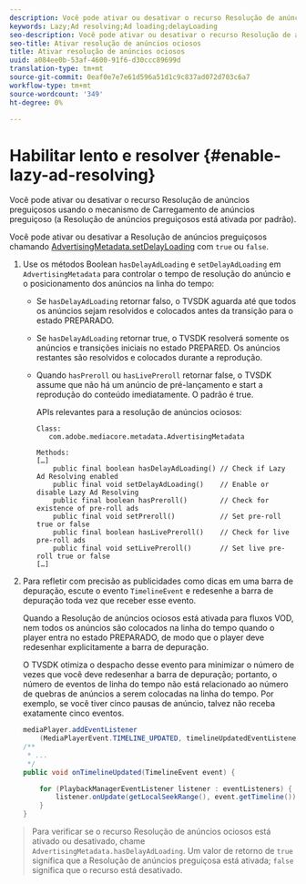 ```yaml
---
description: Você pode ativar ou desativar o recurso Resolução de anúncios preguiçosos usando o mecanismo de Carregamento de anúncios preguiçoso (a Resolução de anúncios preguiçosos está ativada por padrão).
keywords: Lazy;Ad resolving;Ad loading;delayLoading
seo-description: Você pode ativar ou desativar o recurso Resolução de anúncios preguiçosos usando o mecanismo de Carregamento de anúncios preguiçoso (a Resolução de anúncios preguiçosos está ativada por padrão).
seo-title: Ativar resolução de anúncios ociosos
title: Ativar resolução de anúncios ociosos
uuid: a084ee0b-53af-4600-91f6-d30ccc89699d
translation-type: tm+mt
source-git-commit: 0eaf0e7e7e61d596a51d1c9c837ad072d703c6a7
workflow-type: tm+mt
source-wordcount: '349'
ht-degree: 0%

---
```



# Habilitar lento e resolver {#enable-lazy-ad-resolving}

Você pode ativar ou desativar o recurso Resolução de anúncios preguiçosos usando o mecanismo de Carregamento de anúncios preguiçoso (a Resolução de anúncios preguiçosos está ativada por padrão).

Você pode ativar ou desativar a Resolução de anúncios preguiçosos chamando [AdvertisingMetadata.setDelayLoading](https://help.adobe.com/en_US/primetime/api/psdk/javadoc_2.4/com/adobe/mediacore/metadata/AdvertisingMetadata.html#setDelayAdLoading-boolean-) com `true` ou `false`.

1. Use os métodos Boolean `hasDelayAdLoading` e `setDelayAdLoading` em `AdvertisingMetadata` para controlar o tempo de resolução do anúncio e o posicionamento dos anúncios na linha do tempo:

   * Se `hasDelayAdLoading` retornar falso, o TVSDK aguarda até que todos os anúncios sejam resolvidos e colocados antes da transição para o estado PREPARADO.
   * Se `hasDelayAdLoading` retornar true, o TVSDK resolverá somente os anúncios e transições iniciais no estado PREPARED. Os anúncios restantes são resolvidos e colocados durante a reprodução.
   * Quando `hasPreroll` ou `hasLivePreroll` retornar false, o TVSDK assume que não há um anúncio de pré-lançamento e start a reprodução do conteúdo imediatamente. O padrão é true.

      APIs relevantes para a resolução de anúncios ociosos:

      ```
      Class: 
         com.adobe.mediacore.metadata.AdvertisingMetadata 
      
      Methods: 
      […] 
          public final boolean hasDelayAdLoading() // Check if Lazy Ad Resolving enabled 
          public final void setDelayAdLoading()    // Enable or disable Lazy Ad Resolving 
          public final boolean hasPreroll()        // Check for existence of pre-roll ads 
          public final void setPreroll()           // Set pre-roll true or false 
          public final boolean hasLivePreroll()    // Check for live pre-roll ads 
          public final void setLivePreroll()       // Set live pre-roll true or false 
      […]
      ```

1. Para refletir com precisão as publicidades como dicas em uma barra de depuração, escute o evento `TimelineEvent` e redesenhe a barra de depuração toda vez que receber esse evento.

   Quando a Resolução de anúncios ociosos está ativada para fluxos VOD, nem todos os anúncios são colocados na linha do tempo quando o player entra no estado PREPARADO, de modo que o player deve redesenhar explicitamente a barra de depuração.

   O TVSDK otimiza o despacho desse evento para minimizar o número de vezes que você deve redesenhar a barra de depuração; portanto, o número de eventos de linha do tempo não está relacionado ao número de quebras de anúncios a serem colocadas na linha do tempo. Por exemplo, se você tiver cinco pausas de anúncio, talvez não receba exatamente cinco eventos.

   ```java
   mediaPlayer.addEventListener 
       (MediaPlayerEvent.TIMELINE_UPDATED, timelineUpdatedEventListener); 
   /** 
    * ... 
    */ 
   public void onTimelineUpdated(TimelineEvent event) { 
   
       for (PlaybackManagerEventListener listener : eventListeners) { 
           listener.onUpdate(getLocalSeekRange(), event.getTimeline()); 
       } 
   } 
   ```

>Para verificar se o recurso Resolução de anúncios ociosos está ativado ou desativado, chame `AdvertisingMetadata.hasDelayAdLoading`. Um valor de retorno de `true` significa que a Resolução de anúncios preguiçosa está ativada; `false` significa que o recurso está desativado.

